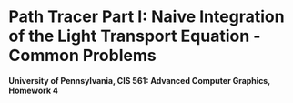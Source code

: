 Path Tracer Part I: Naive Integration of the Light Transport Equation - Common Problems
======================

**University of Pennsylvania, CIS 561: Advanced Computer Graphics, Homework 4**
